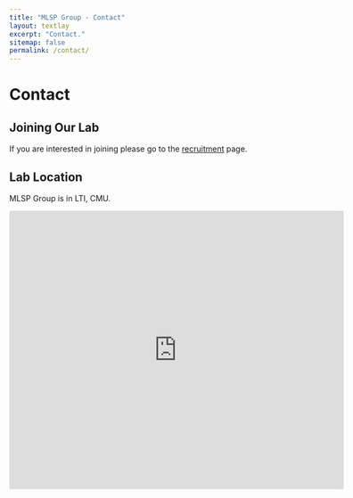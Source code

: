 ```yaml
---
title: "MLSP Group - Contact"
layout: textlay
excerpt: "Contact."
sitemap: false
permalink: /contact/
---
```


# Contact

## Joining Our Lab
If you are interested in joining please go to the [recruitment](../recruitment) page.


## Lab Location

MLSP Group is in LTI, CMU.

<div class="mapouter"><div class="gmap_canvas"><iframe width="600" height="500" id="gmap_canvas" src="https://maps.google.com/maps?q=Gates%20Hillman%20Complex%2C%204902%20Forbes%20Ave%2C%20Pittsburgh%2C%20PA%2015213&t=&z=13&ie=UTF8&iwloc=&output=embed" frameborder="0" scrolling="no" marginheight="0" marginwidth="0"></iframe><a href="http://vin-odometer.info">vin-odometer.info</a><br><style>.mapouter{position:relative;text-align:right;height:500px;width:600px;}</style><a href="https://embedmaps.info">Embed Google Maps</a><style>.gmap_canvas {overflow:hidden;background:none!important;height:500px;width:600px;}</style></div></div>